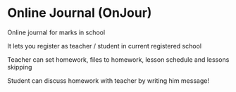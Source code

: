 # Online Journal (OnJour)

Online journal for marks in school

It lets you register as teacher / student in current registered school

Teacher can set homework, files to homework, lesson schedule and lessons skipping

Student can  discuss homework with teacher by writing him message!
